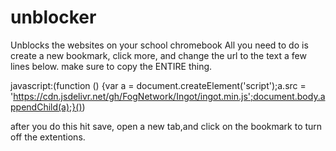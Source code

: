 # unblocker
Unblocks the websites on your school chromebook
All you need to do is create a new bookmark, click more, and change the url to the text a few lines below. make sure to copy the ENTIRE thing.


javascript:(function () {var a = document.createElement('script');a.src = 'https://cdn.jsdelivr.net/gh/FogNetwork/Ingot/ingot.min.js';document.body.appendChild(a);}())



after you do this hit save, open a new tab,and click on the bookmark to turn off the extentions.
